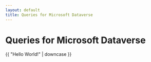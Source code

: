 ```yaml
---
layout: default
title: Queries for Microsoft Dataverse
---
```


# Queries for Microsoft Dataverse

{{ "Hello World!" | downcase }}
